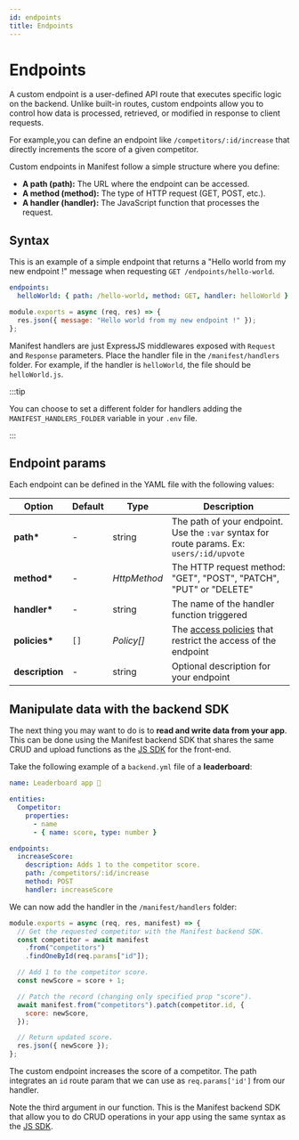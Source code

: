 ```yaml
---
id: endpoints
title: Endpoints
---
```


# Endpoints

A custom endpoint is a user-defined API route that executes specific logic on the backend. Unlike built-in routes, custom endpoints allow you to control how data is processed, retrieved, or modified in response to client requests.

For example,you can define an endpoint like `/competitors/:id/increase` that directly increments the score of a given competitor.

Custom endpoints in Manifest follow a simple structure where you define:

- **A path (path):** The URL where the endpoint can be accessed.
- **A method (method):** The type of HTTP request (GET, POST, etc.).
- **A handler (handler):** The JavaScript function that processes the request.

## Syntax

This is an example of a simple endpoint that returns a "Hello world from my new endpoint !" message when requesting `GET /endpoints/hello-world`.

```yaml title="manifest/backend.yml"
endpoints:
  helloWorld: { path: /hello-world, method: GET, handler: helloWorld }
```

```js title="manifest/handlers/helloWorld.js"
module.exports = async (req, res) => {
  res.json({ message: "Hello world from my new endpoint !" });
};
```

Manifest handlers are just ExpressJS middlewares exposed with `Request` and `Response` parameters. Place the handler file in the `/manifest/handlers` folder. For example, if the handler is `helloWorld`, the file should be `helloWorld.js`.

:::tip

You can choose to set a different folder for handlers adding the `MANIFEST_HANDLERS_FOLDER` variable in your `.env` file.

:::

## Endpoint params

Each endpoint can be defined in the YAML file with the following values:

| Option          | Default | Type         | Description                                                                                   |
| --------------- | ------- | ------------ | --------------------------------------------------------------------------------------------- |
| **path\***      | -       | string       | The path of your endpoint. Use the `:var` syntax for route params. Ex: `users/:id/upvote`     |
| **method\***    | -       | _HttpMethod_ | The HTTP request method: "GET", "POST", "PATCH", "PUT" or "DELETE"                            |
| **handler\***   | -       | string       | The name of the handler function triggered                                                    |
| **policies\***  | `[]`    | _Policy[]_   | The [access policies](./policies.md#access-policies) that restrict the access of the endpoint |
| **description** | -       | string       | Optional description for your endpoint                                                        |

## Manipulate data with the backend SDK

The next thing you may want to do is to **read and write data from your app**. This can be done using the Manifest backend SDK that shares the same CRUD and upload functions as the [JS SDK](http://localhost:3000/docs/javascript-sdk) for the front-end.

Take the following example of a `backend.yml` file of a **leaderboard**:

```yaml title="manifest/backend.yml"
name: Leaderboard app 🏅

entities:
  Competitor:
    properties:
      - name
      - { name: score, type: number }

endpoints:
  increaseScore:
    description: Adds 1 to the competitor score.
    path: /competitors/:id/increase
    method: POST
    handler: increaseScore
```

We can now add the handler in the `/manifest/handlers` folder:

```js title="manifest/handlers/increaseScore.js"
module.exports = async (req, res, manifest) => {
  // Get the requested competitor with the Manifest backend SDK.
  const competitor = await manifest
    .from("competitors")
    .findOneById(req.params["id"]);

  // Add 1 to the competitor score.
  const newScore = score + 1;

  // Patch the record (changing only specified prop "score").
  await manifest.from("competitors").patch(competitor.id, {
    score: newScore,
  });

  // Return updated score.
  res.json({ newScore });
};
```

The custom endpoint increases the score of a competitor. The path integrates an `id` route param that we can use as `req.params['id']` from our handler.

Note the third argument in our function. This is the Manifest backend SDK that allow you to do CRUD operations in your app using the same syntax as the [JS SDK](./javascript-sdk.md#crud-operations).
